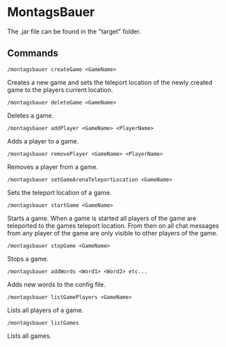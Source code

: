 # MontagsBauer

The .jar file can be found in the "target" folder.

## Commands

```
/montagsbauer createGame <GameName>
```
Creates a new game and sets the teleport location of the newly created game to the players current location.
```
/montagsbauer deleteGame <GameName>
```
Deletes a game.
```
/montagsbauer addPlayer <GameName> <PlayerName>
```
Adds a player to a game.
```
/montagsbauer removePlayer <GameName> <PlayerName>
```
Removes a player from a game.
```
/montagsbauer setGameArenaTeleportLocation <GameName>
```
Sets the teleport location of a game.
```
/montagsbauer startGame <GameName>
```
Starts a game. When a game is started all players of the game are teleported to the games teleport location. From then on all chat messages from any player of the game are only visible to other players of the game.
```
/montagsbauer stopGame <GameName>
```
Stops a game.
```
/montagsbauer addWords <Word1> <Word2> etc...
```
Adds new words to the config file.
```
/montagsbauer listGamePlayers <GameName>
```
Lists all players of a game.
```
/montagsbauer listGames
```
Lists all games.